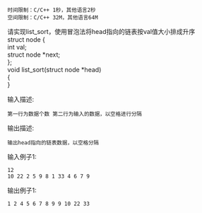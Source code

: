     时间限制：C/C++ 1秒，其他语言2秒
    空间限制：C/C++ 32M，其他语言64M
请实现list_sort，使用冒泡法将head指向的链表按val值大小排成升序<br>
struct node {<br>
    int val; <br>
    struct node *next;<br> 
}; <br>
void list_sort(struct node *head)<br> 
{<br>
}<br>

输入描述:<br>
    
    第一行为数据个数 第二行为输入的数据，以空格进行分隔
输出描述:<br>
    
    输出head指向的链表数据，以空格分隔
输入例子1:<br>
    
    12
    10 22 2 5 9 8 1 33 4 6 7 9
输出例子1:<br>

    1 2 4 5 6 7 8 9 9 10 22 33
